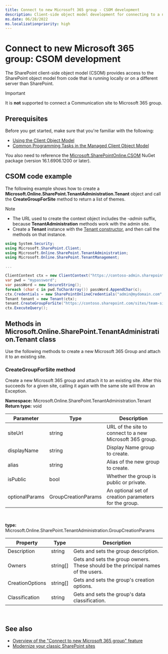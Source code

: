```yaml
---
title: Connect to new Microsoft 365 group - CSOM development
description: Client-side object model development for connecting to a new Microsoft 365 group operation.
ms.date: 06/28/2022
ms.localizationpriority: high
---
```


# Connect to new Microsoft 365 group: CSOM development

The SharePoint client-side object model (CSOM) provides access to the SharePoint object model from code that is running locally or on a different server than SharePoint.

> [!IMPORTANT]
> It is **not** supported to connect a Communication site to Microsoft 365 group.

## Prerequisites

Before you get started, make sure that you're familiar with the following:

- [Using the Client Object Model](https://msdn.microsoft.com/library/ff798388.aspx)
- [Common Programming Tasks in the Managed Client Object Model](https://msdn.microsoft.com/library/ee537013.aspx)

You also need to reference the [Microsoft.SharePointOnline.CSOM](https://www.nuget.org/packages/Microsoft.SharePointOnline.CSOM/) NuGet package (version 16.1.6906.1200 or later).

## CSOM code example

The following example shows how to create a __Microsoft.Online.SharePoint.TenantAdministration.Tenant__ object and call the __CreateGroupForSite__ method to return a list of themes.

> [!NOTE]
> * The URL used to create the context object includes the _-admin_ suffix, because **TenantAdministration** methods work with the admin site.
> * Create a __Tenant__ instance with the [Tenant constructor](https://msdn.microsoft.com/library/dn174852.aspx), and then call the methods on that instance.

```csharp
using System.Security;
using Microsoft.SharePoint.Client;
using Microsoft.Online.SharePoint.TenantAdministration;
using Microsoft.Online.SharePoint.TenantManagement;

...

ClientContext ctx = new ClientContext("https://contoso-admin.sharepoint.com/");
var pwd = "mypassword";
var passWord = new SecureString();
foreach (char c in pwd.ToCharArray()) passWord.AppendChar(c);
ctx.Credentials = new SharePointOnlineCredentials("admin@mydomain.com", passWord);
Tenant tenant = new Tenant(ctx);
tenant.CreateGroupForSite("https://contoso.sharepoint.com/sites/team-site", "display-name-for-group", "alias-for-group", true);
ctx.ExecuteQuery();
```


## Methods in Microsoft.Online.SharePoint.TenantAdministration.Tenant class

Use the following methods to create a new Microsoft 365 Group and attach it to an existing site.

### CreateGroupForSite method

Create a new Microsoft 365 group and attach it to an existing site. After this succeeds for a given site, calling it again with the same site will throw an Exception.

__Namespace:__ Microsoft.Online.SharePoint.TenantAdministration.Tenant<br/>
__Return type:__ void

|Parameter          | Type                |Description |
|-----------        |------               |-------------|
| siteUrl           | string              | URL of the site to connect to a new Microsoft 365 group. |
| displayName       | string              | Display Name group to create. |
| alias             | string              | Alias of the new group to create. |
| isPublic          | bool                | Whether the group is public or private. |
| optionalParams    | GroupCreationParams | An optional set of creation parameters for the group. |

<br/>

__type:__ Microsoft.Online.SharePoint.TenantAdministration.GroupCreationParams<br/>

|Property         | Type      |Description |
|-----------      |------     |-------------|
| Description     | string    | Gets and sets the group description. |
| Owners          | string[]  | Gets and sets the group owners. These should be the principal names of the users.|
| CreationOptions | string[]  | Gets and sets the group's creation options. |
| Classification  | string    | Gets and sets the group's data classification. |

<br/>

## See also

- [Overview of the "Connect to new Microsoft 365 group" feature](groupify-overview.md)
- [Modernize your classic SharePoint sites](../../transform/modernize-classic-sites.md)
